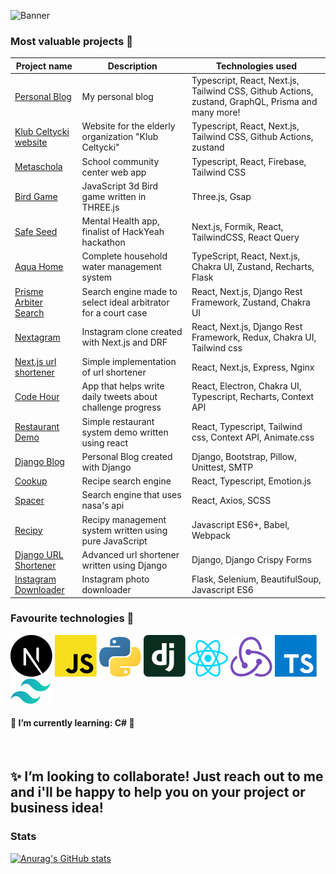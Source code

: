 ![Banner](https://i.imgur.com/yOnLViv.png)

<!--
# Hello! I'm Maciej 👋

I'm a 19 y/o aspiring developer actively looking for internship, junior-level job or project opportunities, currently studying computer science at ZSEL1 Cracow.

### Let's stay in touch ☎:

<img alt="Twitter URL" src="https://img.shields.io/twitter/url?color=%231eacff&label=Twitter&logo=twitter&style=flat-square&url=https%3A%2F%2Ftwitter.com%2Fmaciej_wiatr">
<a href="mailto:maciej.wiatr00@gmail.com?subject=Hello!%20👋"><img align="left" src="https://img.shields.io/badge/e‑mail-D14836.svg?style=for-the-badge&logo=GMail&logoColor=white"/></a>
<a href="https://www.linkedin.com/in/maciej-wiatr/"><img align="left" src="https://img.shields.io/badge/linkedin-0077B5.svg?style=for-the-badge&logo=linkedin&logoColor=white"/></a>
<br/>
-->

### Most valuable projects 📝

| Project name                                                                               | Description                                                    | Technologies used                                                                                 |
| ------------------------------------------------------------------------------------------ | -------------------------------------------------------------- | ------------------------------------------------------------------------------------------------- |
| <a href="https://github.com/MaciejWiatr/wiatr-blog">Personal Blog</a>                      | My personal blog                                               | Typescript, React, Next.js, Tailwind CSS, Github Actions, zustand, GraphQL, Prisma and many more! |
| <a href="https://github.com/MaciejWiatr/klub-celtycki">Klub Celtycki website</a>           | Website for the elderly organization "Klub Celtycki"           | Typescript, React, Next.js, Tailwind CSS, Github Actions, zustand                                 |
| <a href="https://github.com/MaciejWiatr/metaschola">Metaschola</a>                         | School community center web app                                | Typescript, React, Firebase, Tailwind CSS                                                         |
| <a href="https://github.com/MaciejWiatr/bird-game">Bird Game</a>                           | JavaScript 3d Bird game written in THREE.js                    | Three.js, Gsap                                                                                    |
| <a href="https://github.com/MaciejWiatr/SafeSeed">Safe Seed</a>                            | Mental Health app, finalist of HackYeah hackathon              | Next.js, Formik, React, TailwindCSS, React Query                                                  |
| <a href="https://github.com/MaciejWiatr/aquahome">Aqua Home</a>                            | Complete household water management system                     | TypeScript, React, Next.js, Chakra UI, Zustand, Recharts, Flask                                   |
| <a href="https://github.com/MaciejWiatr/prisme-arbitre-frontend">Prisme Arbiter Search</a> | Search engine made to select ideal arbitrator for a court case | React, Next.js, Django Rest Framework, Zustand, Chakra UI                                         |
| <a href="https://github.com/MaciejWiatr/Nextagram">Nextagram</a>                           | Instagram clone created with Next.js and DRF                   | React, Next.js, Django Rest Framework, Redux, Chakra UI, Tailwind css                             |
| <a href="https://github.com/MaciejWiatr/url-shortener-next">Next.js url shortener</a>      | Simple implementation of url shortener                         | React, Next.js, Express, Nginx                                                                    |
| <a href="https://github.com/MaciejWiatr/code-hour">Code Hour</a>                           | App that helps write daily tweets about challenge progress     | React, Electron, Chakra UI, Typescript, Recharts, Context API                                     |
| <a href="https://github.com/MaciejWiatr/react-restaurant">Restaurant Demo</a>              | Simple restaurant system demo written using react              | React, Typescript, Tailwind css, Context API, Animate.css                                         |
| <a href="https://github.com/MaciejWiatr/django-blog">Django Blog</a>                       | Personal Blog created with Django                              | Django, Bootstrap, Pillow, Unittest, SMTP                                                         |
| <a href="https://github.com/MaciejWiatr/cookup">Cookup</a>                                 | Recipe search engine                                           | React, Typescript, Emotion.js                                                                     |
| <a href="https://github.com/MaciejWiatr/spacer">Spacer</a>                                 | Search engine that uses nasa's api                             | React, Axios, SCSS                                                                                |
| <a href="https://github.com/MaciejWiatr/recipy">Recipy</a>                                 | Recipy management system written using pure JavaScript         | Javascript ES6+, Babel, Webpack                                                                   |
| <a href="https://github.com/MaciejWiatr/django-url-shortener">Django URL Shortener</a>     | Advanced url shortener written using Django                    | Django, Django Crispy Forms                                                                       |
| <a href="https://github.com/MaciejWiatr/igdownloader">Instagram Downloader</a>             | Instagram photo downloader                                     | Flask, Selenium, BeautifulSoup, Javascript ES6                                                    |

### Favourite technologies 💝

![Next](./icons/nextjs-icon.svg)
![Javascript](./icons/javascript.svg)
![Python](./icons/python.svg)
![Django](./icons/django-icon.svg)
![React](./icons/react.svg)
![Redux](./icons/redux.svg)
![Typescript](./icons/typescript-icon.svg)
![Tailwind](./icons/tailwindcss-icon.svg)

#### 🌱 I’m currently learning: C# 🚀

<br />

## ✨ I’m looking to collaborate! Just reach out to me and i'll be happy to help you on your project or business idea!

### Stats

[![Anurag's GitHub stats](https://github-readme-stats.vercel.app/api?username=MaciejWiatr&theme=react)](https://github.com/anuraghazra/github-readme-stats)
<br /><br />

<!--
